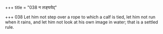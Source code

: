 +++
title = "038 न लङ्घयेद्"

+++
038	Let him not step over a rope to which a calf is tied, let him not run when it rains, and let him not look at his own image in water; that is a settled rule.